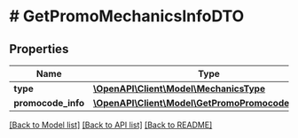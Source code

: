 # # GetPromoMechanicsInfoDTO

## Properties

Name | Type | Description | Notes
------------ | ------------- | ------------- | -------------
**type** | [**\OpenAPI\Client\Model\MechanicsType**](MechanicsType.md) |  |
**promocode_info** | [**\OpenAPI\Client\Model\GetPromoPromocodeInfoDTO**](GetPromoPromocodeInfoDTO.md) |  | [optional]

[[Back to Model list]](../../README.md#models) [[Back to API list]](../../README.md#endpoints) [[Back to README]](../../README.md)
